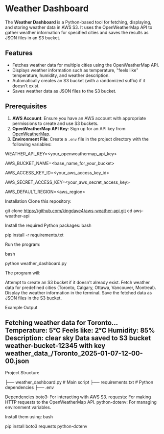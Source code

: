 # Weather Dashboard

The **Weather Dashboard** is a Python-based tool for fetching, displaying, and storing weather data in AWS S3. It uses the OpenWeatherMap API to gather weather information for specified cities and saves the results as JSON files in an S3 bucket.

## Features

- Fetches weather data for multiple cities using the OpenWeatherMap API.
- Displays weather information such as temperature, "feels like" temperature, humidity, and weather description.
- Automatically creates an S3 bucket (with a randomized suffix) if it doesn't exist.
- Saves weather data as JSON files to the S3 bucket.

## Prerequisites

1. **AWS Account**: Ensure you have an AWS account with appropriate permissions to create and use S3 buckets.
2. **OpenWeatherMap API Key**: Sign up for an API key from [OpenWeatherMap](https://openweathermap.org/api).
3. **Environment File**: Create a `.env` file in the project directory with the following variables:


WEATHER_API_KEY=<your_openweathermap_api_key>

AWS_BUCKET_NAME=<base_name_for_your_bucket>

AWS_ACCESS_KEY_ID=<your_aws_access_key_id>

AWS_SECRET_ACCESS_KEY=<your_aws_secret_access_key>

AWS_DEFAULT_REGION=<aws_region>



Installation
Clone this repository:

git clone https://github.com/kingdave4/aws-weather-api.git
cd aws-weather-api


Install the required Python packages:
bash

pip install -r requirements.txt



Run the program:

bash

python weather_dashboard.py



The program will:

Attempt to create an S3 bucket if it doesn't already exist.
Fetch weather data for predefined cities (Toronto, Calgary, Ottawa, Vancouver, Montreal).
Display the weather information in the terminal.
Save the fetched data as JSON files in the S3 bucket.


Example Output

Fetching weather data for Toronto...
Temperature: 5°C
Feels like: 2°C
Humidity: 85%
Description: clear sky
Data saved to S3 bucket weather-bucket-12345 with key weather_data_/Toronto_2025-01-07-12-00-00.json
---------------------------------------------------



Project Structure

├── weather_dashboard.py      # Main script
├── requirements.txt          # Python dependencies
├── .env 


Dependencies
boto3: For interacting with AWS S3.
requests: For making HTTP requests to the OpenWeatherMap API.
python-dotenv: For managing environment variables.


Install them using:
bash

pip install boto3 requests python-dotenv

